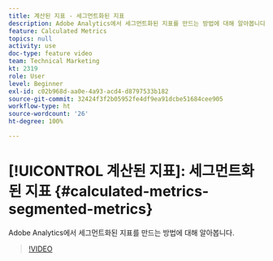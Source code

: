 ```yaml
---
title: 계산된 지표 - 세그먼트화된 지표
description: Adobe Analytics에서 세그먼트화된 지표를 만드는 방법에 대해 알아봅니다.
feature: Calculated Metrics
topics: null
activity: use
doc-type: feature video
team: Technical Marketing
kt: 2319
role: User
level: Beginner
exl-id: c02b968d-aa0e-4a93-acd4-d8797533b182
source-git-commit: 32424f3f2b05952fe4df9ea91dcbe51684cee905
workflow-type: ht
source-wordcount: '26'
ht-degree: 100%

---
```


# [!UICONTROL 계산된 지표]: 세그먼트화된 지표 {#calculated-metrics-segmented-metrics}

Adobe Analytics에서 세그먼트화된 지표를 만드는 방법에 대해 알아봅니다.

>[!VIDEO](https://video.tv.adobe.com/v/25409/?quality=12)
